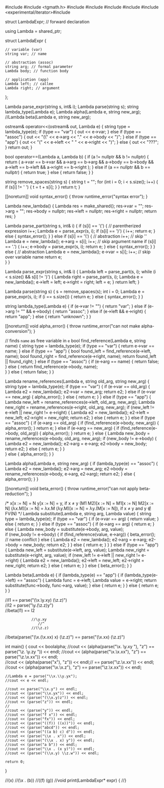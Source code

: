 #include <iostream>
#include <tgmath.h>
#include <cmath>
#include <vector>
#include <cstring>
#include <climits>
#include <experimental/iterator>#include <memory>

struct LambdaExpr; // forward declaration

using Lambda = shared_ptr<LambdaExpr>;

struct LambdaExpr {
    
    // variable (var)
    string var; // name
    
    // abstraction (assoc)
    string arg; // formal parameter
    Lambda body; // function body
    
    // application (app)
    Lambda left; // callee
    Lambda right; // argument
    
};

Lambda parse_expr(string s, int& i);
Lambda parse(string s);
string lambda_type(Lambda e);
Lambda alpha(Lambda e, string new_arg);
//Lambda beta(Lambda e, string new_arg);

ostream& operator<<(ostream& out, Lambda e) {
    string type = lambda_type(e);
    if (type == "var") {
        out << e->var;
    } else if (type == "assoc") {
        out << "(\\" << e->arg << "." << e->body << ")";
    } else if (type == "app") {
        out << "(" << e->left << " " << e->right << ")";
    } else {
        out << "???";
    }
    return out;
}

bool operator==(Lambda a, Lambda b) {
    if (a != nullptr && b != nullptr) {
        return (
            a->var == b->var && 
            a->arg == b->arg &&
            a->body == b->body &&
            a->left == b->left &&
            a->right == b->right 
        );
    } else if (a == nullptr && b == nullptr) {
        return true;
    } else {
        return false;
    }
}

string remove_spaces(string s) {
    string t = "";
    for (int i = 0; i < s.size(); i++) {
        if (s[i] != ' ') {
            t = t + s[i];
        }
    }
    return t;
}

[[noreturn]]
void syntax_error() {
    throw runtime_error("syntax error");
}

Lambda new_lambda() {
    Lambda res = make_shared<LambdaExpr>();
    res->var = "";
    res->arg = "";
    res->body = nullptr;
    res->left = nullptr;
    res->right = nullptr;
    return res;
}

Lambda parse_part(string s, int& i) {
    if (s[i] == '(') {   // parentherized expression
        i++;
        Lambda e = parse_expr(s, i);
        if (s[i] == ')') {
            i++;
            return e;
        } else {
            syntax_error();
        }
    } else if (s[i] == '\\') {  // abstraction
        i++;  // skip '\'
        Lambda e = new_lambda();
        e->arg = s[i];
        i++;  // skip argument name
        if (s[i] == '.') {
            i++;
            e->body = parse_expr(s, i);
            return e;
        } else {
           syntax_error();
        }
    } else {  // abstraction 
        Lambda e = new_lambda();
        e->var = s[i];
        i++;  // skip over variable name 
        return e;        
    }
}

Lambda parse_expr(string s, int& i) {
    Lambda left = parse_part(s, i);
    while (i < s.size() && s[i] != ')') {
        Lambda right = parse_part(s, i);
        Lambda e = new_lambda();
        e->left = left;
        e->right = right;
        left = e;
    }
    return left;
}

Lambda parse(string s) {
    s = remove_spaces(s);
    int i = 0;
    Lambda e = parse_expr(s, i);
    if (i == s.size()) {
        return e;
    } else {
        syntax_error();
    }
}

string lambda_type(Lambda e) {
    if (e->var != "") {
        return "var";
    } else if (e->arg != "" && e->body) {
        return "assoc";
    } else if (e->left && e->right) {
        return "app";
    } else {
        return "unknown";
    }
}

[[noreturn]] 
void alpha_error() {
    throw runtime_error("can not make alpha-conversion");
}

// finds `name` as free variable in `e`
bool find_reference(Lambda e, string name) {
    string type = lambda_type(e);
    if (type == "var") {
        return e->var == name;
    } else if (type == "app") {
        bool found_left = find_reference(e->left, name);
        bool found_right = find_reference(e->right, name);
        return found_left || found_right;
    } else if (type == "assoc") {
        if (e->arg == name) {
            return false;
        } else {
            return find_reference(e->body, name);    
        }
    } else {
        return false;
    }
}

Lambda rename_references(Lambda e, string old_arg, string new_arg) {
    string type = lambda_type(e);
    if (type == "var") {
        if (e->var == old_arg) {
            Lambda e2 = new_lambda();
            e2->var = new_arg;
            return e2;
        } else if (e->var == new_arg) {
            alpha_error();
        } else { 
            return e;
        }
    } else if (type == "app") {
        Lambda new_left = rename_references(e->left, old_arg, new_arg);
        Lambda new_right = rename_references(e->right, old_arg, new_arg);
        if (new_left != e->left || new_right != e->right) {
            Lambda e2 = new_lambda();
            e2->left = new_left;
            e2->right = new_right;
            return e2;
        } else {
            return e;
        }
    } else if (type == "assoc") {
        if (e->arg == old_arg) {
            if (find_reference(e->body, new_arg)) {
                alpha_error();
            }
            return e;
        } else if (e->arg == new_arg) {
            if (find_reference(e->body, old_arg)) {
                alpha_error();
            } 
            return e;
        } else {
            Lambda new_body = rename_references(e->body, old_arg, new_arg);
            if (new_body != e->body) {
                Lambda e2 = new_lambda();
                e2->arg = e->arg;
                e2->body = new_body;
                return e2;
            } else {
                return e;
            }
        }         
    } else {
        alpha_error();
    }
}

Lambda alpha(Lambda e, string new_arg) {
    if (lambda_type(e) == "assoc") {
        Lambda e2 = new_lambda();
        e2->arg = new_arg;
        e2->body = rename_references(e->body, e->arg, e2->arg);
        return e2;
    } else {
        alpha_error();
    }
}

[[noreturn]] 
void beta_error() {
    throw runtime_error("can not apply beta-reduction");
}               

/*
x[x := N] = N
y[x := N] = y, if x ≠ y
(M1 M2)[x := N] = M1[x := N] M2[x := N]
(λx.M)[x := N] = λx.M
(λy.M)[x := N] = λy.(M[x := N]), if x ≠ y and y ∉ FV(N)
*/
Lambda substitute(Lambda e, string arg, Lambda value) {
    string type = lambda_type(e);
    if (type == "var") {
        if (e->var == arg) {
            return value;
        } else {
            return e;
        }
    } else if (type == "assoc") {
        if (e->arg == arg) {
            return e;
        } else {
            Lambda new_body = substitute(e->body, arg, value);            
            if (new_body != e->body) {
                if (find_reference(value, e->arg)) {
                    beta_error();  // name conflict
                } else {
                    Lambda e2 = new_lambda();
                    e2->arg = e->arg;
                    e2->body = new_body;
                    return e2;
                }
            } else {
                return e;
            }
        }
    } else if (type == "app") {
        Lambda new_left = substitute(e->left, arg, value);
        Lambda new_right = substitute(e->right, arg, value);
        if (new_left != e->left || new_right != e->right) {
            Lambda e2 = new_lambda();
            e2->left = new_left;
            e2->right = new_right;
            return e2;
        } else {
            return e;
        }
    } else {
        beta_error();
    }
}

Lambda beta(Lambda e) {
    if (lambda_type(e) == "app") {
        if (lambda_type(e->left) == "assoc") {
            Lambda func = e->left;
            Lambda value = e->right;
            return substitute(func->body, func->arg, value);
        } else {
            return e;
        }
    } else {
        return e;        
    }
}        

//l1 == parse("(\x.\y.xy) (\z.z)")               
//l2 = parse("\y.(\z.z)y")    
//beta(l1) == l2
     
                //\y.xy
                   //^
                //(\z.z)
//beta(parse("(\x.(\x.xx) x) (\z.z)") == parse("(\x.xx) (\z.z)")


int main() {
    cout << boolalpha;
    //cout << (alpha(parse("\\x. \\y.xy "), "z") == parse("\\z. \\y.zy ")) << endl;
    //cout << (alpha(parse("\\x.\\x.xx"), "z") == parse("\\z.\\x.xx")) << endl;   
    //cout << (alpha(parse("x"), "z")) << endl;// == parse("\\z.\\x.xx")) << endl;   
    //cout << (alpha(parse("\\x.\\x.z"), "z") == parse("\\z.\\x.xx")) << endl;   
    
    //Lambda e = parse("\\x.\\y.yx");
    //cout << e << endl;

    //cout << parse("\\x.y") << endl;
    //cout << (parse("\\x.yx")) << endl;
    //cout << (parse("(\\x.y)z")) << endl;
    //cout << (parse("z")) << endl;
    //      
    //cout << (parse("y")) << endl;
    //cout << (parse("f x")) << endl;
    //cout << (parse("fx")) << endl;
    //cout << (parse("((f)) ((x))")) << endl;
    //cout << (parse("abcd")) << endl;
    //cout << (parse("((a b) c) d")) << endl;
    //cout << (parse("\\x . x")) << endl;
    //cout << (parse("(\\x . x) y")) << endl;
    //cout << (parse("a b")) << endl;
    //cout << (parse("\\x . (x y)")) << endl;
    //cout << (parse("(\\x.y) \\z.w")) << endl;

    return 0;
}

//(x)
//(\x . (b))
//((f) (g))
//void print(LambdaExpr* expr) {
//}
